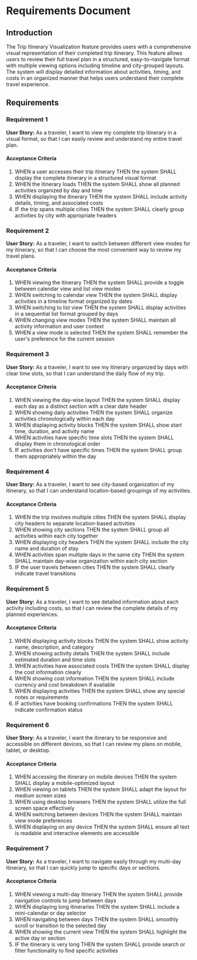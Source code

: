 # Requirements Document

## Introduction

The Trip Itinerary Visualization feature provides users with a comprehensive visual representation of their completed trip itinerary. This feature allows users to review their full travel plan in a structured, easy-to-navigate format with multiple viewing options including timeline and city-grouped layouts. The system will display detailed information about activities, timing, and costs in an organized manner that helps users understand their complete travel experience.

## Requirements

### Requirement 1

**User Story:** As a traveler, I want to view my complete trip itinerary in a visual format, so that I can easily review and understand my entire travel plan.

#### Acceptance Criteria

1. WHEN a user accesses their trip itinerary THEN the system SHALL display the complete itinerary in a structured visual format
2. WHEN the itinerary loads THEN the system SHALL show all planned activities organized by day and time
3. WHEN displaying the itinerary THEN the system SHALL include activity details, timing, and associated costs
4. IF the trip spans multiple cities THEN the system SHALL clearly group activities by city with appropriate headers

### Requirement 2

**User Story:** As a traveler, I want to switch between different view modes for my itinerary, so that I can choose the most convenient way to review my travel plans.

#### Acceptance Criteria

1. WHEN viewing the itinerary THEN the system SHALL provide a toggle between calendar view and list view modes
2. WHEN switching to calendar view THEN the system SHALL display activities in a timeline format organized by dates
3. WHEN switching to list view THEN the system SHALL display activities in a sequential list format grouped by days
4. WHEN changing view modes THEN the system SHALL maintain all activity information and user context
5. WHEN a view mode is selected THEN the system SHALL remember the user's preference for the current session

### Requirement 3

**User Story:** As a traveler, I want to see my itinerary organized by days with clear time slots, so that I can understand the daily flow of my trip.

#### Acceptance Criteria

1. WHEN viewing the day-wise layout THEN the system SHALL display each day as a distinct section with a clear date header
2. WHEN showing daily activities THEN the system SHALL organize activities chronologically within each day
3. WHEN displaying activity blocks THEN the system SHALL show start time, duration, and activity name
4. WHEN activities have specific time slots THEN the system SHALL display them in chronological order
5. IF activities don't have specific times THEN the system SHALL group them appropriately within the day

### Requirement 4

**User Story:** As a traveler, I want to see city-based organization of my itinerary, so that I can understand location-based groupings of my activities.

#### Acceptance Criteria

1. WHEN the trip involves multiple cities THEN the system SHALL display city headers to separate location-based activities
2. WHEN showing city sections THEN the system SHALL group all activities within each city together
3. WHEN displaying city headers THEN the system SHALL include the city name and duration of stay
4. WHEN activities span multiple days in the same city THEN the system SHALL maintain day-wise organization within each city section
5. IF the user travels between cities THEN the system SHALL clearly indicate travel transitions

### Requirement 5

**User Story:** As a traveler, I want to see detailed information about each activity including costs, so that I can review the complete details of my planned experiences.

#### Acceptance Criteria

1. WHEN displaying activity blocks THEN the system SHALL show activity name, description, and category
2. WHEN showing activity details THEN the system SHALL include estimated duration and time slots
3. WHEN activities have associated costs THEN the system SHALL display the cost information clearly
4. WHEN showing cost information THEN the system SHALL include currency and cost breakdown if available
5. WHEN displaying activities THEN the system SHALL show any special notes or requirements
6. IF activities have booking confirmations THEN the system SHALL indicate confirmation status

### Requirement 6

**User Story:** As a traveler, I want the itinerary to be responsive and accessible on different devices, so that I can review my plans on mobile, tablet, or desktop.

#### Acceptance Criteria

1. WHEN accessing the itinerary on mobile devices THEN the system SHALL display a mobile-optimized layout
2. WHEN viewing on tablets THEN the system SHALL adapt the layout for medium screen sizes
3. WHEN using desktop browsers THEN the system SHALL utilize the full screen space effectively
4. WHEN switching between devices THEN the system SHALL maintain view mode preferences
5. WHEN displaying on any device THEN the system SHALL ensure all text is readable and interactive elements are accessible

### Requirement 7

**User Story:** As a traveler, I want to navigate easily through my multi-day itinerary, so that I can quickly jump to specific days or sections.

#### Acceptance Criteria

1. WHEN viewing a multi-day itinerary THEN the system SHALL provide navigation controls to jump between days
2. WHEN displaying long itineraries THEN the system SHALL include a mini-calendar or day selector
3. WHEN navigating between days THEN the system SHALL smoothly scroll or transition to the selected day
4. WHEN showing the current view THEN the system SHALL highlight the active day or section
5. IF the itinerary is very long THEN the system SHALL provide search or filter functionality to find specific activities